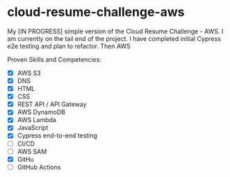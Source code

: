 # cloud-resume-challenge-aws

My [IN PROGRESS] simple version of the Cloud Resume Challenge - AWS. I am currently on the tail end of the project. I have completed initial Cypress e2e testing and plan to refactor. Then AWS 

Proven Skills and Competencies:
- [X] AWS S3
- [X] DNS
- [X] HTML
- [X] CSS
- [X] REST API / API Gateway
- [X] AWS DynamoDB
- [X] AWS Lambda
- [X] JavaScript
- [X] Cypress end-to-end testing
- [ ] CI/CD
- [ ] AWS SAM
- [X] GitHu
- [ ] GitHub Actions
